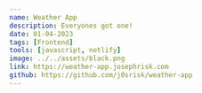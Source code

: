 ```yaml
---
name: Weather App
description: Everyones got one!
date: 01-04-2023
tags: [Frontend]
tools: [javascript, netlify]
image: ../../assets/black.png
link: https://weather-app.josephrisk.com
github: https://github.com/j0srisk/weather-app
---
```

